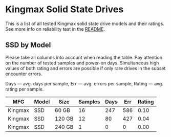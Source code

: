 Kingmax Solid State Drives
==========================

This is a list of all tested Kingmax solid state drive models and their ratings. See
more info on reliability test in the [README](https://github.com/linuxhw/SMART).

SSD by Model
------------

Please take all columns into account when reading the table. Pay attention on the
number of tested samples and power-on days. Simultaneous high values of both rating
and errors are possible if only rare drives in the subset encounter errors.

Days   — avg. days per sample,
Err    — avg. errors per sample,
Rating — avg. rating per sample.

| MFG       | Model              | Size   | Samples | Days  | Err   | Rating |
|-----------|--------------------|--------|---------|-------|-------|--------|
| Kingmax   | SSD                | 60 GB  | 16      | 247   | 586   | 0.10   |
| Kingmax   | SSD                | 120 GB | 12      | 80    | 427   | 0.04   |
| Kingmax   | SSD                | 240 GB | 1       | 0     | 0     | 0.00   |

